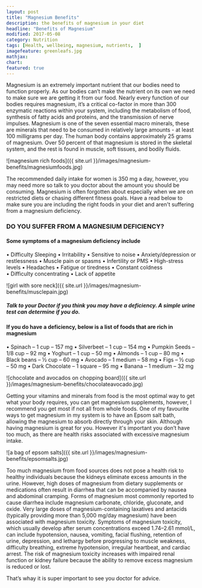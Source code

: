 ```yaml
---
layout: post
title: "Magnesium Benefits"
description: the benefits of magnesium in your diet 
headline: "Benefits of Magnesium"
modified: 2017-05-08
category: Nutrition
tags: [Health, wellbeing, magnesium, nutrients,  ]
imagefeature: greenleafs.jpg
mathjax: 
chart:
featured: true
---
```


<style>

	

		.post-template .notepad-post-content > div:not(.notepad-post-title) p:first-child {

			    font-size: 1rem;
		
		}

		.notepad-post-title h1{

        	color: #e51843!important;
    	}

</style>


Magnesium is an extremely important nutrient that our bodies need to function properly. As our bodies can’t make the nutrient on its own we need to make sure we are getting it from our food. 
Nearly every function of our bodies requires magnesium, it’s a critical co-factor in more than 300 enzymatic reactions within your system, including the metabolism of food, synthesis of fatty acids and proteins, and the transmission of nerve impulses.
Magnesium is one of the seven essential macro minerals, these are minerals that need to be consumed in relatively large amounts - at least 100 milligrams per day. The human body contains approximately 25 grams of magnesium. Over 50 percent of that magnesium is stored in the skeletal system, and the rest is found in muscle, soft tissues, and bodily fluids.


![magnesium rich foods]({{ site.url }}/images/magnesium-benefits/magnesiumfoods.jpg)


The recommended daily intake for women is 350 mg a day, however, you may need more so talk to you doctor about the amount you should be consuming. Magnesium is often forgotten about especially when we are on restricted diets or chasing different fitness goals.
Have a read below to make sure you are including the right foods in your diet and aren't suffering from a magnesium deficiency.


### DO YOU SUFFER FROM A MAGNESIUM DEFICIENCY?


#### Some symptoms of a magnesium deficiency include

•	Difficulty Sleeping
•	Irritability
•	Sensitive to noise
•	Anxiety/depression or restlessness
•	Muscle pain or spasms
•	Infertility or PMS 
•	High-stress levels
•	Headaches
•	Fatigue or tiredness
•	Constant coldness  
•	Difficulty concentrating
•	Lack of appetite

![girl with sore neck]({{ site.url }}/images/magnesium-benefits/musclepain.jpg)



##### Talk to your Doctor if you think you may have a deficiency. A simple urine test can determine if you do.

#### If you do have a deficiency, below is a list of foods that are rich in magnesium

•	Spinach – 1 cup – 157 mg
•	Silverbeet – 1 cup – 154 mg
•	Pumpkin Seeds –  1/8 cup – 92 mg
•	Yoghurt – 1 cup – 50 mg
•	Almonds – 1 cup – 80 mg
•	Black beans – ½ cup – 60 mg
•	Avocado – 1 medium – 58 mg
•	Figs – ½ cup – 50 mg
•	Dark Chocolate – 1 square – 95 mg
•	Banana – 1 medium – 32 mg

![chocolate and avocados on chopping board]({{ site.url }}/images/magnesium-benefits/chocolateavocado.jpg)


Getting your vitamins and minerals from food is the most optimal way to get what your body requires, you can get magnesium supplements, however, I recommend you get most if not all from whole foods. One of my favourite ways to get magnesium in my system is to have an Epsom salt bath, allowing the magnesium to absorb directly through your skin.
Although having magnesium is great for you. However it's important you don’t have too much, as there are health risks associated with excessive magnesium intake.


![a bag of epsom salts]({{ site.url }}/images/magnesium-benefits/epsomsalts.jpg)


Too much magnesium from food sources does not pose a health risk to healthy individuals because the kidneys eliminate excess amounts in the urine. However, high doses of magnesium from dietary supplements or medications often result in diarrhea that can be accompanied by nausea and abdominal cramping. Forms of magnesium most commonly reported to cause diarrhea include magnesium carbonate, chloride, gluconate, and oxide. 
Very large doses of magnesium-containing laxatives and antacids (typically providing more than 5,000 mg/day magnesium) have been associated with magnesium toxicity. Symptoms of magnesium toxicity, which usually develop after serum concentrations exceed 1.74–2.61 mmol/L, can include hypotension, nausea, vomiting, facial flushing, retention of urine, depression, and lethargy before progressing to muscle weakness, difficulty breathing, extreme hypotension, irregular heartbeat, and cardiac arrest. The risk of magnesium toxicity increases with impaired renal function or kidney failure because the ability to remove excess magnesium is reduced or lost. 

That’s whay it is super important to see you doctor for advice.

 









 






